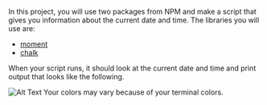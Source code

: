In this project, you will use two packages from NPM and make a script that gives you information about the current date and time. The libraries you will use are:

* [moment](http://momentjs.com/docs/)
* [chalk](https://www.npmjs.com/package/chalk)

When your script runs, it should look at the current date and time and print output that looks like the following.

![Alt Text](/date-facts-output.png?raw=true)
Your colors may vary because of your terminal colors.